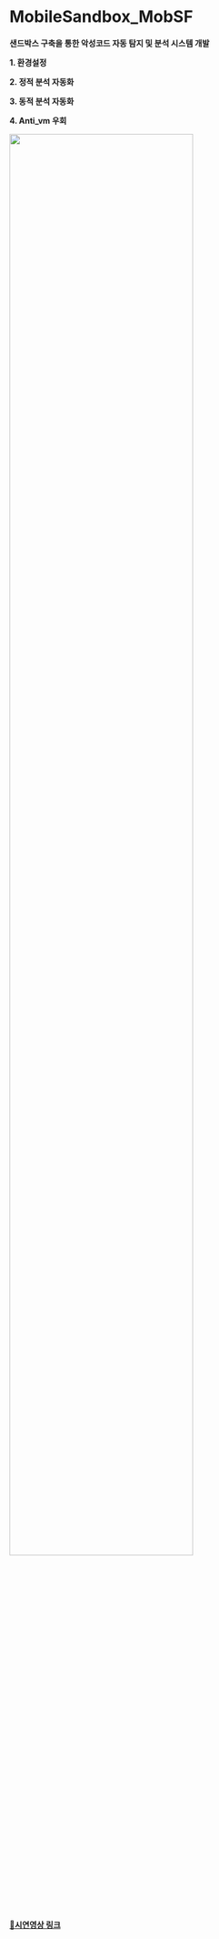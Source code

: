 # MobileSandbox_MobSF
**샌드박스 구축을 통한 악성코드 자동 탐지 및 분석 시스템 개발**

**1. 환경설정**

**2. 정적 분석 자동화**

**3. 동적 분석 자동화**

**4. Anti_vm 우회**
 
<img width="80%" src="https://github.com/kdjehdwls/MobileSandbox_MobSF/assets/50543442/c6660053-93f5-4f14-a95d-9ee5fbadaa3e"/>


**[🔗시연영상 링크](https://youtu.be/rsbWD3IgQtY)**
